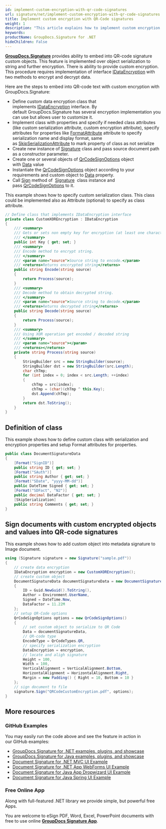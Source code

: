 ```yaml
---
id: implement-custom-encryption-with-qr-code-signatures
url: signature/net/implement-custom-encryption-with-qr-code-signatures
title: Implement custom encryption with QR-Code signatures
weight: 1
description: "This article explains how to implement custom encryption for QR-code electronic signatures."
keywords: 
productName: GroupDocs.Signature for .NET
hideChildren: False
---
```

[**GroupDocs.Signature**](https://products.groupdocs.com/signature/net) provides ability to embed into QR-code signature custom objects. This feature is implemented over object serialization to string and further encryption. There is ability to provide custom encryption. This procedure requires implementation of interface [IDataEncryption](https://apireference.groupdocs.com/net/signature/groupdocs.signature.domain.extensions/idataencryption) with two methods to encrypt and decrypt data.

Here are the steps to embed into QR-code text with custom encryption with GroupDocs.Signature:

* Define custom data encryption class that implements [IDataEncryption](https://apireference.groupdocs.com/net/signature/groupdocs.signature.domain.extensions/idataencryption) interface. By default GroupDocs.Signature has several encryption implementation you can use but allows user to customize it.
* Implement class with properties and specify if needed class attributes (like custom serialization attribute, custom encryption attribute), specify attributes for properties like [FormatAttribute](https://apireference.groupdocs.com/net/signature/groupdocs.signature.domain.extensions/formatattribute) attribute to specify serialization name and display format, same as [SkipSerializationAttribute](https://apireference.groupdocs.com/net/signature/groupdocs.signature.domain.extensions/skipserializationattribute) to mark property of class as not serialize
* Create new instance of [Signature](https://apireference.groupdocs.com/net/signature/groupdocs.signature/signature) class and pass source document path as a constructor parameter.
* Create one or several objects of [QrCodeSignOptions](https://apireference.groupdocs.com/net/signature/groupdocs.signature.options/qrcodesignoptions) object with [Data](https://apireference.groupdocs.com/net/signature/groupdocs.signature.options/qrcodesignoptions/properties/data) value  
* Instantiate the [QrCodeSignOptions](https://apireference.groupdocs.com/net/signature/groupdocs.signature.options/qrcodesignoptions) object according to your requirements and custom object to [Data](https://apireference.groupdocs.com/net/signature/groupdocs.signature.options/qrcodesignoptions/properties/data) property.
* Call [Sign](https://apireference.groupdocs.com/net/signature/groupdocs.signature/signature/methods/sign) method of  [Signature](https://apireference.groupdocs.com/net/signature/groupdocs.signature/signature)  class instance and pass [QrCodeSignOptions](https://apireference.groupdocs.com/net/signature/groupdocs.signature.options/qrcodesignoptions) to it.

This example shows how to specify custom serialization class. This class could be implemented also as Attribute (optional) to specify as class attribute.

```csharp
// Define class that implements IDataEncryption interface
private class CustomXOREncryption : IDataEncryption
{
    /// <summary>
    /// Gets or sets non empty key for encryption (at least one character)
    /// </summary>
    public int Key { get; set; }
    /// <summary>
    /// Encode method to encrypt string.
    /// </summary>
    /// <param name="source">Source string to encode.</param>
    /// <returns>Returns enccrypted string</returns>
    public string Encode(string source)
    {
        return Process(source);
    }
    /// <summary>
    /// Decode method to obtain decrypted string.
    /// </summary>
    /// <param name="source">Source string to decode.</param>
    /// <returns>Returns decrypted string</returns>
    public string Decode(string source)
    {
        return Process(source);
    }
    /// <summary>
    /// Using XOR operation get encoded / decoded string
    /// </summary>
    /// <param name="source"></param>
    /// <returns></returns>
    private string Process(string source)
    {
        StringBuilder src = new StringBuilder(source);
        StringBuilder dst = new StringBuilder(src.Length);
        char chTmp;
        for (int index = 0; index < src.Length; ++index)
        {
            chTmp = src[index];
            chTmp = (char)(chTmp ^ this.Key);
            dst.Append(chTmp);
        }
        return dst.ToString();
    }
}
```

## Definition of class

This example shows how to define custom class with serialization and encryption properties and setup Format attributes for properties.

```csharp
public class DocumentSignatureData
{
    [Format("SignID")]
    public string ID { get; set; }
    [Format("SAuth")]
    public string Author { get; set; }
    [Format("SDate", "yyyy-MM-dd")]
    public DateTime Signed { get; set; }
    [Format("SDFact", "N2")]
    public decimal DataFactor { get; set; }
    [SkipSerialization]
    public string Comments { get; set; }
}
```

## Sign documents with custom encrypted objects and values into QR-code signatures

This example shows how to add custom object into metadata signature to Image document.

```csharp
using (Signature signature = new Signature("sample.pdf"))
{
    // create data encryption
    IDataEncryption encryption = new CustomXOREncryption();
    // create custom object
    DocumentSignatureData documentSignatureData = new DocumentSignatureData()
    {
        ID = Guid.NewGuid().ToString(),
        Author = Environment.UserName,
        Signed = DateTime.Now,
        DataFactor = 11.22M
    };
    // setup QR-Code options
    QrCodeSignOptions options = new QrCodeSignOptions()
    {
        // set custom object to serialize to QR Code
        Data = documentSignatureData,
        // QR-code type
        EncodeType = QrCodeTypes.QR,
        // specify serialization encryption
        DataEncryption = encryption,
        // locate and aligh signature
        Height = 100,
        Width = 100,
        VerticalAlignment = VerticalAlignment.Bottom,
        HorizontalAlignment = HorizontalAlignment.Right,
        Margin = new Padding() { Right = 10, Bottom = 10 }
    };
    // sign document to file
    signature.Sign("QRCodeCustomEncryption.pdf", options);
}
```

## More resources

### GitHub Examples

You may easily run the code above and see the feature in action in our GitHub examples:

* [GroupDocs.Signature for .NET examples, plugins, and showcase](https://github.com/groupdocs-signature/GroupDocs.Signature-for-.NET)
* [GroupDocs.Signature for Java examples, plugins, and showcase](https://github.com/groupdocs-signature/GroupDocs.Signature-for-Java)
* [Document Signature for .NET MVC UI Example](https://github.com/groupdocs-signature/GroupDocs.Signature-for-.NET-MVC)
* [Document Signature for .NET App WebForms UI Example](https://github.com/groupdocs-signature/GroupDocs.Signature-for-.NET-WebForms)
* [Document Signature for Java App Dropwizard UI Example](https://github.com/groupdocs-signature/GroupDocs.Signature-for-Java-Dropwizard)
* [Document Signature for Java Spring UI Example](https://github.com/groupdocs-signature/GroupDocs.Signature-for-Java-Spring)

### Free Online App

Along with full-featured .NET library we provide simple, but powerful free Apps.

You are welcome to eSign PDF, Word, Excel, PowerPoint documents with free to use online **[GroupDocs Signature App](https://products.groupdocs.app/signature)**.
